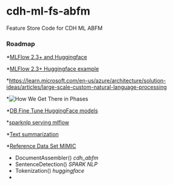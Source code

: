 # cdh-ml-fs-abfm
Feature Store Code for CDH ML ABFM


### Roadmap

*[MLFlow 2.3+ and Huggingface](https://learn.microsoft.com/en-us/azure/databricks/machine-learning/train-model/huggingface/model-inference-nlp)  

*[MLFlow 2.3+ Huggingface example](https://www.databricks.com/blog/2023/04/18/introducing-mlflow-23-enhanced-native-llm-support-and-new-features.html)  

*https://learn.microsoft.com/en-us/azure/architecture/solution-ideas/articles/large-scale-custom-natural-language-processing  

*![How We Get There in Phases](https://learn.microsoft.com/en-us/azure/architecture/solution-ideas/media/spark-natural-language-processing-pipeline.png)  

*[DB Fine Tune HuggingFace models](https://learn.microsoft.com/en-us/azure/databricks/machine-learning/train-model/huggingface/fine-tune-model)  

*[sparknlp serving mlflow](https://sparknlp.org/docs/en/serving_spark_nlp_via_api_databricks_mlflow)  

*[Text summarization](https://www.turing.com/kb/5-powerful-text-summarization-techniques-in-python)  

*[Reference Data Set MIMIC](https://physionet.org/content/mimic-iv-note/2.2/)  

* DocumentAssembler() *cdh_abfm*
* SentenceDetection() *SPARK NLP*
* Tokenization() *huggingface*
* 